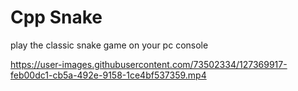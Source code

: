 
# Cpp Snake
 play the classic snake game on your pc console


https://user-images.githubusercontent.com/73502334/127369917-feb00dc1-cb5a-492e-9158-1ce4bf537359.mp4
